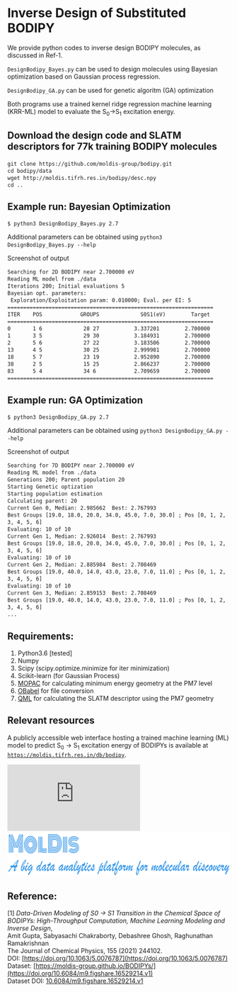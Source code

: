 Inverse Design of Substituted BODIPY
======================================
We provide python codes to inverse design BODIPY molecules, as discussed in Ref-1. 

`DesignBodipy_Bayes.py` can be used to design molecules using Bayesian optimization based on Gaussian process regression.

`DesignBodipy_GA.py` can be used for genetic algoritm (GA) optimization

Both programs use a trained kernel ridge regression machine learning (KRR-ML) model to evaluate the S<sub>0</sub>&#8594;S<sub>1</sub> excitation energy.

## Download the design code and SLATM descriptors for 77k training BODIPY molecules

```
git clone https://github.com/moldis-group/bodipy.git
cd bodipy/data
wget http://moldis.tifrh.res.in/bodipy/desc.npy
cd ..
```

## Example run: Bayesian Optimization

```
$ python3 DesignBodipy_Bayes.py 2.7
```

Additional parameters can be obtained using `python3 DesignBodipy_Bayes.py --help`     

Screenshot of output
```
Searching for 2D BODIPY near 2.700000 eV
Reading ML model from ./data
Iterations 200; Initial evaluations 5
Bayesian opt. parameters:
 Exploration/Exploitation param: 0.010000; Eval. per EI: 5
=================================================================
ITER    POS            GROUPS             S0S1(eV)        Target
=================================================================
0       1 6             28 27           3.337201        2.700000
1       3 5             29 30           3.184931        2.700000
2       5 6             27 22           3.183506        2.700000
13      4 5             30 25           2.999981        2.700000
18      5 7             23 19           2.952890        2.700000
38      2 5             15 25           2.866237        2.700000
83      5 4             34 6            2.709659        2.700000
=================================================================
```


## Example run: GA Optimization
```
$ python3 DesignBodipy_GA.py 2.7
```

Additional parameters can be obtained using `python3 DesignBodipy_GA.py --help`       


Screenshot of output
```
Searching for 7D BODIPY near 2.700000 eV
Reading ML model from ./data
Generations 200; Parent population 20
Starting Genetic optization
Starting population estimation
Calculating parent: 20   
Current Gen 0, Median: 2.985662  Best: 2.767993
Best Groups [19.0, 18.0, 20.0, 34.0, 45.0, 7.0, 30.0] ; Pos [0, 1, 2, 3, 4, 5, 6]
Evaluating: 10 of 10   
Current Gen 1, Median: 2.926014  Best: 2.767993
Best Groups [19.0, 18.0, 20.0, 34.0, 45.0, 7.0, 30.0] ; Pos [0, 1, 2, 3, 4, 5, 6]
Evaluating: 10 of 10   
Current Gen 2, Median: 2.885984  Best: 2.708469
Best Groups [19.0, 40.0, 14.0, 43.0, 23.0, 7.0, 11.0] ; Pos [0, 1, 2, 3, 4, 5, 6]
Evaluating: 10 of 10   
Current Gen 3, Median: 2.859153  Best: 2.708469
Best Groups [19.0, 40.0, 14.0, 43.0, 23.0, 7.0, 11.0] ; Pos [0, 1, 2, 3, 4, 5, 6]
...

```


## Requirements:
1. Python3.6 [tested]
2. Numpy
3. Scipy (scipy.optimize.minimize for iter minimization)
4. Scikit-learn (for Gaussian Process)
5. [MOPAC](http://openmopac.net/) for calculating minimum energy geometry at the PM7 level
6. [OBabel](http://openbabel.org/wiki/Main_Page) for file conversion
7. [QML](https://www.qmlcode.org/) for calculating the SLATM descriptor using the PM7 geometry

## Relevant resources
A publicly accessible web interface hosting a trained machine learning (ML) model to predict S<sub>0</sub>  → S<sub>1</sub> excitation energy of BODIPYs is available at [`https://moldis.tifrh.res.in/db/bodipy`](https://moldis.tifrh.res.in/db/bodipy).  


![](https://moldis.tifrh.res.in/index.html)
<a href="https://moldis.tifrh.res.in/index.html">
<img src="MolDis.png"  height="100">
</a>



## Reference:
[1] _Data-Driven Modeling of S0 -> S1 Transition in the Chemical Space of BODIPYs: High-Throughput Computation, Machine Learning Modeling and Inverse Design_,       
    Amit Gupta, Sabyasachi Chakraborty, Debashree Ghosh, Raghunathan Ramakrishnan                
    The Journal of Chemical Physics, 155 (2021) 244102.     
    DOI: [https://doi.org/10.1063/5.0076787](https://doi.org/10.1063/5.0076787)     
    Dataset: [https://moldis-group.github.io/BODIPYs/](https://doi.org/10.6084/m9.figshare.16529214.v1)      
    Dataset DOI: [10.6084/m9.figshare.16529214.v1](https://doi.org/10.6084/m9.figshare.16529214.v1)        


